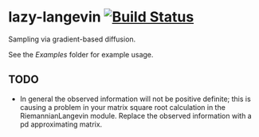 # lazy-langevin [![Build Status](https://secure.travis-ci.org/jtobin/lazy-langevin.png)](http://travis-ci.org/jtobin/lazy-langevin)

Sampling via gradient-based diffusion.

See the *Examples* folder for example usage.

## TODO

- In general the observed information will not be positive definite; this is causing a problem in your matrix square root calculation in the RiemannianLangevin module.  Replace the observed information with a pd approximating matrix.

